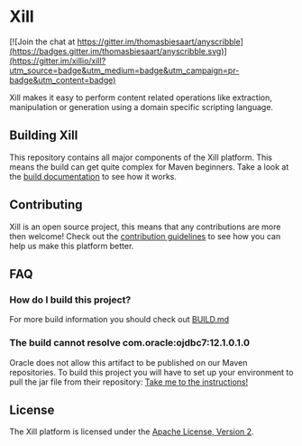 Xill
====
[![Join the chat at https://gitter.im/thomasbiesaart/anyscribble](https://badges.gitter.im/thomasbiesaart/anyscribble.svg)](https://gitter.im/xillio/xill?utm_source=badge&utm_medium=badge&utm_campaign=pr-badge&utm_content=badge)

Xill makes it easy to perform content related operations like extraction,
manipulation or generation using a domain specific scripting language.

Building Xill
-------------
This repository contains all major components of the Xill platform. This
means the build can get quite complex for Maven beginners.
Take a look at the [build documentation](BUILD.md) to see how it works.

Contributing
------------
Xill is an open source project, this means that any contributions are
more then welcome! Check out the [contribution guidelines](CONTRIBUTING.md)
to see how you can help us make this platform better.


FAQ
---

### How do I build this project?

For more build information you should check out [BUILD.md](BUILD.md)

### The build cannot resolve com.oracle:ojdbc7:12.1.0.1.0

Oracle does not allow this artifact to be published on our Maven repositories.
To build this project you will have to set up your environment to pull the
jar file from their repository: [Take me to the instructions!](http://docs.oracle.com/middleware/1213/core/MAVEN/config_maven_repo.htm#MAVEN9017)

License
-------
The Xill platform is licensed under the [Apache License, Version 2](LICENSE).


